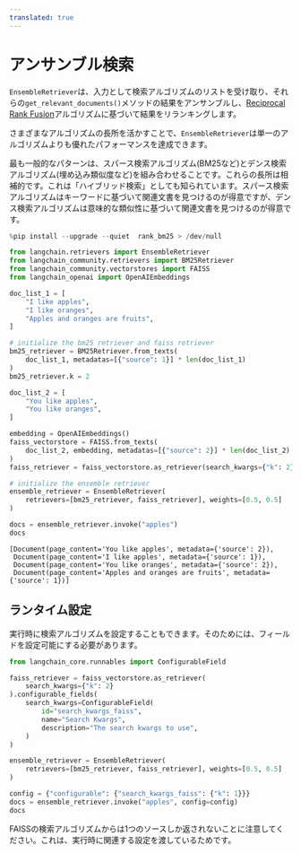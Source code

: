 ```yaml
---
translated: true
---
```


# アンサンブル検索

`EnsembleRetriever`は、入力として検索アルゴリズムのリストを受け取り、それらの`get_relevant_documents()`メソッドの結果をアンサンブルし、[Reciprocal Rank Fusion](https://plg.uwaterloo.ca/~gvcormac/cormacksigir09-rrf.pdf)アルゴリズムに基づいて結果をリランキングします。

さまざまなアルゴリズムの長所を活かすことで、`EnsembleRetriever`は単一のアルゴリズムよりも優れたパフォーマンスを達成できます。

最も一般的なパターンは、スパース検索アルゴリズム(BM25など)とデンス検索アルゴリズム(埋め込み類似度など)を組み合わせることです。これらの長所は相補的です。これは「ハイブリッド検索」としても知られています。スパース検索アルゴリズムはキーワードに基づいて関連文書を見つけるのが得意ですが、デンス検索アルゴリズムは意味的な類似性に基づいて関連文書を見つけるのが得意です。

```python
%pip install --upgrade --quiet  rank_bm25 > /dev/null
```

```python
from langchain.retrievers import EnsembleRetriever
from langchain_community.retrievers import BM25Retriever
from langchain_community.vectorstores import FAISS
from langchain_openai import OpenAIEmbeddings
```

```python
doc_list_1 = [
    "I like apples",
    "I like oranges",
    "Apples and oranges are fruits",
]

# initialize the bm25 retriever and faiss retriever
bm25_retriever = BM25Retriever.from_texts(
    doc_list_1, metadatas=[{"source": 1}] * len(doc_list_1)
)
bm25_retriever.k = 2

doc_list_2 = [
    "You like apples",
    "You like oranges",
]

embedding = OpenAIEmbeddings()
faiss_vectorstore = FAISS.from_texts(
    doc_list_2, embedding, metadatas=[{"source": 2}] * len(doc_list_2)
)
faiss_retriever = faiss_vectorstore.as_retriever(search_kwargs={"k": 2})

# initialize the ensemble retriever
ensemble_retriever = EnsembleRetriever(
    retrievers=[bm25_retriever, faiss_retriever], weights=[0.5, 0.5]
)
```

```python
docs = ensemble_retriever.invoke("apples")
docs
```

```output
[Document(page_content='You like apples', metadata={'source': 2}),
 Document(page_content='I like apples', metadata={'source': 1}),
 Document(page_content='You like oranges', metadata={'source': 2}),
 Document(page_content='Apples and oranges are fruits', metadata={'source': 1})]
```

## ランタイム設定

実行時に検索アルゴリズムを設定することもできます。そのためには、フィールドを設定可能にする必要があります。

```python
from langchain_core.runnables import ConfigurableField
```

```python
faiss_retriever = faiss_vectorstore.as_retriever(
    search_kwargs={"k": 2}
).configurable_fields(
    search_kwargs=ConfigurableField(
        id="search_kwargs_faiss",
        name="Search Kwargs",
        description="The search kwargs to use",
    )
)
```

```python
ensemble_retriever = EnsembleRetriever(
    retrievers=[bm25_retriever, faiss_retriever], weights=[0.5, 0.5]
)
```

```python
config = {"configurable": {"search_kwargs_faiss": {"k": 1}}}
docs = ensemble_retriever.invoke("apples", config=config)
docs
```

FAISSの検索アルゴリズムからは1つのソースしか返されないことに注意してください。これは、実行時に関連する設定を渡しているためです。
